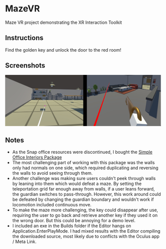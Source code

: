 # MazeVR
 Maze VR project demonstrating the XR Interaction Toolkit

## Instructions
Find the golden key and unlock the door to the red room!

## Screenshots
<img src="https://github.com/javenu/MazeVR/blob/development/.github/Screenshots.jpg" width="800">

## Notes
* As the Snap office resources were discontinued, I bought the [Simple Office Interiors Package](https://assetstore.unity.com/packages/3d/props/interior/simple-office-interiors-cartoon-assets-38028)
* The most challenging part of working with this package was the walls only had normals on one side, which required duplicating and reversing the walls to avoid seeing through them. 
* Another challenge was making sure users couldn't peek through walls by leaning into them which would defeat a maze. By setting the teleportation grid far enough away from walls, if a user leans forward, the guardian switches to pass-through. However, this work around could be defeated by changing the guardian boundary and wouldn't work if locomotion included continuous move.
* To make the maze more challenging, the key could disappear after use, requiring the user to go back and retrieve another key if they used it on the wrong door. But this could be annoying for a demo level.
* I included an exe in the Builds folder if the Editor hangs on Application.EnterPlayMode. I had mixed results with the Editor compiling the downloaded source, most likely due to conflicts with the Oculus app / Meta Link.
